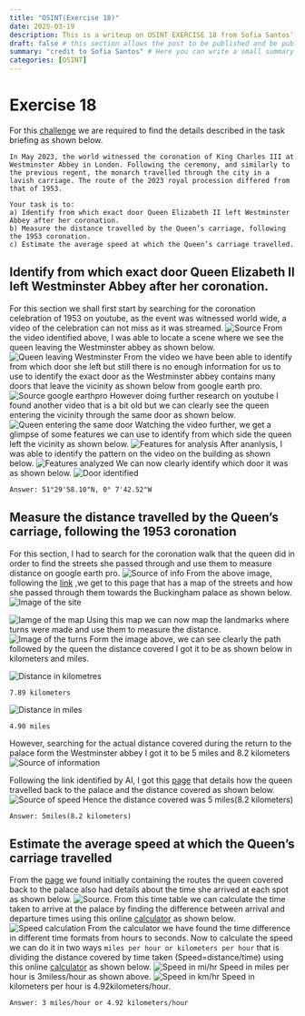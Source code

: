 ```yaml
---
title: "OSINT(Exercise 18)"
date: 2025-03-19
description: This is a writeup on OSINT EXERCISE 18 from Sofia Santos' OSINT analysis and exercises.
draft: false # this section allows the post to be published and be public, is it is set to true the post will not be published.
summary: "credit to Sofia Santos" # Here you can write a small summary of the post if needed
categories: [OSINT]
---
```

# Exercise 18

For this [challenge](https://gralhix.com/list-of-osint-exercises/osint-exercise-018/) we are required to find the details described in the task briefing as shown below.
```
In May 2023, the world witnessed the coronation of King Charles III at Westminster Abbey in London. Following the ceremony, and similarly to the previous regent, the monarch travelled through the city in a lavish carriage. The route of the 2023 royal procession differed from that of 1953.

Your task is to:  
a) Identify from which exact door Queen Elizabeth II left Westminster Abbey after her coronation.  
b) Measure the distance travelled by the Queen’s carriage, following the 1953 coronation.  
c) Estimate the average speed at which the Queen’s carriage travelled.
```

## Identify from which exact door Queen Elizabeth II left Westminster Abbey after her coronation.

For this section we shall first start by searching for the coronation celebration of 1953 on youtube, as the event was witnessed world wide, a video of the celebration can not miss as it was streamed.
![Source](Pasted%20image%2020250319103059.png)
From the video identified above, I was able to locate a scene where we see the queen leaving the Westminster abbey as shown below.
![Queen leaving Westminster](Pasted%20image%2020250319103139.png)
From the video we have been able to identify from which door she left but still there is no enough information for us to use to identify the exact door as the Westminster abbey contains many doors that leave the vicinity as shown below from google earth pro.
![Source google earthpro](Pasted%20image%2020250319104221.png)
However doing further research on youtube I found another video that is a bit old but we can clearly see the queen entering the vicinity through the same door as shown below.
![Queen entering the same door](Pasted%20image%2020250319104500.png)
Watching the video further, we get a glimpse of some features we can use to identify from which side the queen left the vicinity as shown below.
![Features for analysis](Pasted%20image%2020250319104802.png)
After ananlysis, I was able to identify the pattern on the video on the building as shown below.
![Features analyzed](Pasted%20image%2020250319105244.png)
We can now clearly identify which door it was as shown below.
![Door identified](Pasted%20image%2020250319105421.png)

`Answer: 51°29'58.10"N, 0° 7'42.52"W`

## Measure the distance travelled by the Queen’s carriage, following the 1953 coronation
For this section, I had to search for the coronation walk that the queen did in order to find the streets she passed through and use them to measure distance on google earth pro.
![Source of info](Pasted%20image%2020250319110142.png)
From the above image, following the [link](https://www.nationalarchives.gov.uk/education/resources/significant-events/coronation-of-elizabeth-ii-1953/) ,we get to this page that has a map of the streets and how she passed through them towards the Buckingham palace as shown below.
![Image of the site](Pasted%20image%2020250319110417.png)

![Iamge of the map](PC-22_11_1953-Eliz-II-coronation-map.jpg)
Using this map we can now map the landmarks where turns were made and use them to measure the distance.
![Image of the turns](Pasted%20image%2020250319114108.png)
Form the image above, we can see clearly the path followed by the queen the distance covered I got it to be as shown below in kilometers and miles.

![Distance in kilometres](Pasted%20image%2020250319114229.png)

`7.89 kilometers`

![Distance in miles](Pasted%20image%2020250319114315.png)

`4.90 miles`

However, searching for the actual distance covered during the return to the palace form the Westminster abbey I got it to be 5 miles and 8.2 kilometers
![Source of information](Pasted%20image%2020250319114956.png)

Following the link identified by AI, I got this [page](https://storymaps.arcgis.com/stories/af1e1b457b9040bb8a8c8131bc577dda) that details how the queen travelled back to the palace and the distance covered as shown below.
![Source of speed](Pasted%20image%2020250319115144.png)
Hence the distance covered was 5 miles(8.2 kilometers)

`Answer: 5miles(8.2 kilometers)`

## Estimate the average speed at which the Queen’s carriage travelled
From the [page](https://www.nationalarchives.gov.uk/education/resources/significant-events/coronation-of-elizabeth-ii-1953/) we found initially containing the routes the queen covered back to the palace also had details about the time she arrived at each spot as shown below.
![Source.](Pasted%20image%2020250319115459.png)
From this time table we can calculate the time taken to arrive at the palace by finding the difference between arrival and departure times using this online [calculator](https://www.calculator.net/time-duration-calculator.html) as shown below.
![Speed calculation](Pasted%20image%2020250319115825.png)
From the calculator we have found the time difference in different time formats from hours to seconds. Now to calculate the speed we can do it in two ways `miles per hour or kilometers per hour`  that is dividing the distance covered by time taken (Speed=distance/time) using this online [calculator](https://www.calculator.net/speed-calculator.html) as shown below.
![Speed in mi/hr](Pasted%20image%2020250319120356.png)
Speed in miles per hour is 3miless/hour as shown above.
![Speed in km/hr](Pasted%20image%2020250319120614.png)
Speed in kilometers per hour is 4.92kilometers/hour.

`Answer: 3 miles/hour or 4.92 kilometers/hour`




